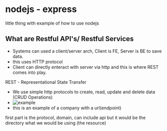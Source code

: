 # nodejs - express

little thing with example of how to use nodejs

## What are Restful API's/ Restful Services
  - Systems can used a client/server arch, Client is FE, Server is BE to save data. 
  - this uses HTTP protocol
  - Client can directly enteract with server via http and this is where REST comes into play.
  
REST - Representational State Transfer
  - We use simple http protocols to create, read, update and delete data (CRUD Operations)
  - ![example](https://user-images.githubusercontent.com/46537188/120080626-bde88580-c06e-11eb-9761-dbfd232d1bb0.png)
  - this is an example of a company with a url(endpoint)

first part is the protocol, domain, can include api but it would be the directory what we would be using (the resource)

 


